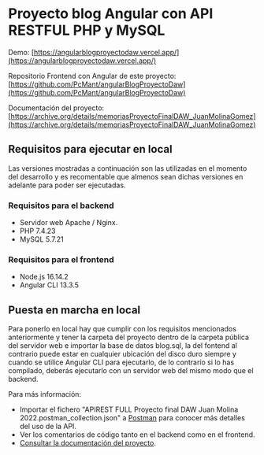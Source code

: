 # Proyecto blog Angular con API RESTFUL PHP y MySQL

Demo: [https://angularblogproyectodaw.vercel.app/](https://angularblogproyectodaw.vercel.app/)

Repositorio Frontend con Angular de este proyecto: [https://github.com/PcMant/angularBlogProyectoDaw](https://github.com/PcMant/angularBlogProyectoDaw)

Documentación del proyecto: [https://archive.org/details/memoriasProyectoFinalDAW_JuanMolinaGomez](https://archive.org/details/memoriasProyectoFinalDAW_JuanMolinaGomez)

## Requisitos para ejecutar en local
Las versiones mostradas a continuación son las utilizadas en el momento del desarrollo y es recomentable que almenos sean dichas versiones en adelante para poder ser ejecutadas.
### Requisitos para el backend
- Servidor web Apache / Nginx.
- PHP 7.4.23
- MySQL 5.7.21

### Requisitos para el frontend
- Node.js 16.14.2
- Angular CLI 13.3.5

## Puesta en marcha en local
Para ponerlo en local hay que cumplir con los requisitos mencionados anteriormente y tener la carpeta del proyecto dentro de la carpeta pública del servidor web e importar la base de datos blog.sql, la del fontend al contrario puede estar en cualquier ubicación del disco duro siempre y cuando se utilice Angular CLI para ejecutarlo, de lo contrarío si lo has compilado, deberás ejecutarlo con un servidor web del mismo modo que el backend.

Para más información:
- Importar el fichero "APIREST FULL Proyecto final DAW Juan Molina 2022.postman_collection.json" a [Postman](https://www.postman.com/) para conocer más detalles del uso de la API.
- Ver los comentarios de código tanto en el backend como en el frontend.
- [Consultar la documentación del proyecto](https://archive.org/details/memoriasProyectoFinalDAW_JuanMolinaGomez).